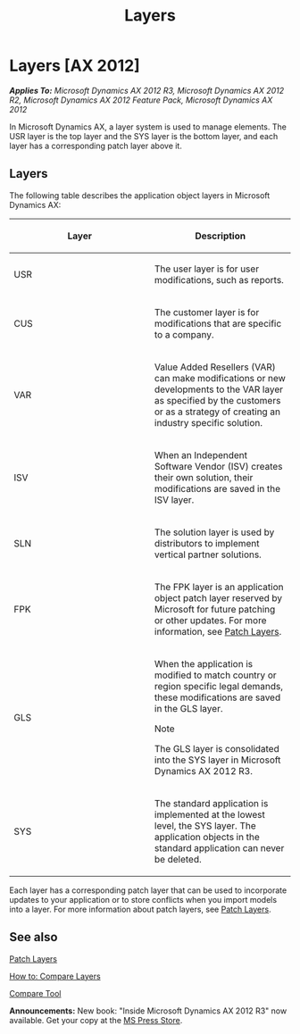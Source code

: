 ﻿---
title: Layers
TOCTitle: Layers
ms:assetid: a5f4b5db-1faa-48ae-8962-e691c0ef0168
ms:mtpsurl: https://msdn.microsoft.com/en-us/library/Aa851164(v=AX.60)
ms:contentKeyID: 35248422
ms.date: 05/18/2015
mtps_version: v=AX.60
---

# Layers [AX 2012]


_**Applies To:** Microsoft Dynamics AX 2012 R3, Microsoft Dynamics AX 2012 R2, Microsoft Dynamics AX 2012 Feature Pack, Microsoft Dynamics AX 2012_

In Microsoft Dynamics AX, a layer system is used to manage elements. The USR layer is the top layer and the SYS layer is the bottom layer, and each layer has a corresponding patch layer above it.

## Layers

The following table describes the application object layers in Microsoft Dynamics AX:

<table>
<colgroup>
<col style="width: 50%" />
<col style="width: 50%" />
</colgroup>
<thead>
<tr class="header">
<th><p>Layer</p></th>
<th><p>Description</p></th>
</tr>
</thead>
<tbody>
<tr class="odd">
<td><p>USR</p></td>
<td><p>The user layer is for user modifications, such as reports.</p></td>
</tr>
<tr class="even">
<td><p>CUS</p></td>
<td><p>The customer layer is for modifications that are specific to a company.</p></td>
</tr>
<tr class="odd">
<td><p>VAR</p></td>
<td><p>Value Added Resellers (VAR) can make modifications or new developments to the VAR layer as specified by the customers or as a strategy of creating an industry specific solution.</p></td>
</tr>
<tr class="even">
<td><p>ISV</p></td>
<td><p>When an Independent Software Vendor (ISV) creates their own solution, their modifications are saved in the ISV layer.</p></td>
</tr>
<tr class="odd">
<td><p>SLN</p></td>
<td><p>The solution layer is used by distributors to implement vertical partner solutions.</p></td>
</tr>
<tr class="even">
<td><p>FPK</p></td>
<td><p>The FPK layer is an application object patch layer reserved by Microsoft for future patching or other updates. For more information, see <a href="patch-layers.md">Patch Layers</a>.</p></td>
</tr>
<tr class="odd">
<td><p>GLS</p></td>
<td><p>When the application is modified to match country or region specific legal demands, these modifications are saved in the GLS layer.</p>

> [!note]  
> <P>The GLS layer is consolidated into the SYS layer in Microsoft Dynamics AX 2012 R3.</P>

</td>
</tr>
<tr class="even">
<td><p>SYS</p></td>
<td><p>The standard application is implemented at the lowest level, the SYS layer. The application objects in the standard application can never be deleted.</p></td>
</tr>
</tbody>
</table>


Each layer has a corresponding patch layer that can be used to incorporate updates to your application or to store conflicts when you import models into a layer. For more information about patch layers, see [Patch Layers](patch-layers.md).

## See also

[Patch Layers](patch-layers.md)

[How to: Compare Layers](how-to-compare-layers.md)

[Compare Tool](compare-tool.md)

  
**Announcements:** New book: "Inside Microsoft Dynamics AX 2012 R3" now available. Get your copy at the [MS Press Store](https://www.microsoftpressstore.com/store/inside-microsoft-dynamics-ax-2012-r3-9780735685109).

